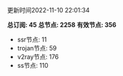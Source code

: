 更新时间2022-11-10 22:01:34

**总订阅: 45**
**总节点: 2258**
**有效节点: 356**
- ssr节点: 11
- trojan节点: 59
- v2ray节点: 176
- ss节点: 110
